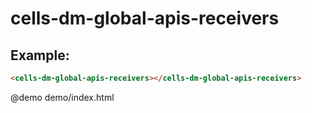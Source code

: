 # cells-dm-global-apis-receivers

## Example:

```html
<cells-dm-global-apis-receivers></cells-dm-global-apis-receivers>
```

@demo demo/index.html